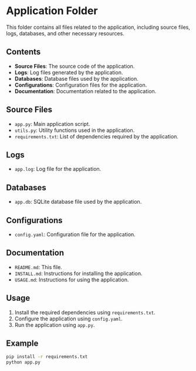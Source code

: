 # Application Folder

This folder contains all files related to the application, including source files, logs, databases, and other necessary resources.

## Contents

- **Source Files**: The source code of the application.
- **Logs**: Log files generated by the application.
- **Databases**: Database files used by the application.
- **Configurations**: Configuration files for the application.
- **Documentation**: Documentation related to the application.

## Source Files

- `app.py`: Main application script.
- `utils.py`: Utility functions used in the application.
- `requirements.txt`: List of dependencies required by the application.

## Logs

- `app.log`: Log file for the application.

## Databases

- `app.db`: SQLite database file used by the application.

## Configurations

- `config.yaml`: Configuration file for the application.

## Documentation

- `README.md`: This file.
- `INSTALL.md`: Instructions for installing the application.
- `USAGE.md`: Instructions for using the application.

## Usage

1. Install the required dependencies using `requirements.txt`.
2. Configure the application using `config.yaml`.
3. Run the application using `app.py`.

## Example

```sh
pip install -r requirements.txt
python app.py
```
